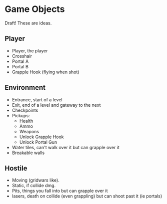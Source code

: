 Game Objects
============
Draft! These are ideas.

Player
------
* Player, the player
* Crosshair
* Portal A
* Portal B
* Grapple Hook (flying when shot)

Environment
-----------
* Entrance, start of a level
* Exit, end of a level and gateway to the next
* Checkpoints
* Pickups:
  - Health
  - Ammo
  - Weapons
  - Unlock Grapple Hook
  - Unlock Portal Gun
* Water tiles, can't walk over it but can grapple over it
* Breakable walls

Hostile
-------
* Moving (gridwars like).
* Static, if collide dmg.
* Pits, things you fall into but can grapple over it
* lasers, death on collide (even grappling) but can shoot past it (ie portals)
